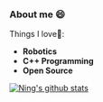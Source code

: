 ### About me 😄

Things I love🔭:

- **Robotics**
- **C++ Programming**
- **Open Source**

<!--
**sweetquiet/sweetquiet** is a ✨ _special_ ✨ repository because its `README.md` (this file) appears on your GitHub profile.

Here are some ideas to get you started:

- 🔭 I’m currently working on ...
- 🌱 I’m currently learning ...
- 👯 I’m looking to collaborate on ...
- 🤔 I’m looking for help with ...
- 💬 Ask me about ...
- 📫 How to reach me: ...
- 😄 Pronouns: ...
- ⚡ Fun fact: ...
-->

[![Ning's github stats](https://github-readme-stats.vercel.app/api?username=sweetquiet&show_icons=true&theme=radical)](https://github.com/anuraghazra/github-readme-stats)
